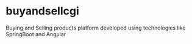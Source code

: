 # buyandsellcgi

Buying and Selling products platform developed using technologies like SpringBoot and Angular